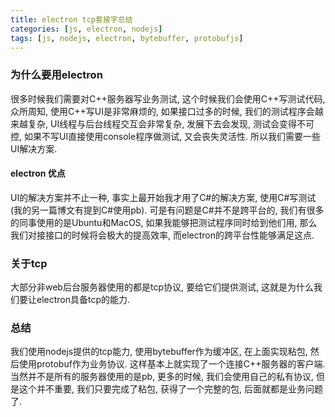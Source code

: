 ```yaml
---
title: electron tcp套接字总结
categories: [js, electron, nodejs]
tags: [js, nodejs, electron, bytebuffer, protobufjs]
---
```


### 为什么要用electron
很多时候我们需要对C++服务器写业务测试, 这个时候我们会使用C++写测试代码, 众所周知, 使用C++写UI是非常麻烦的, 如果接口过多的时候, 我们的测试程序会越来越复杂, UI线程与后台线程交互会非常复杂, 发展下去会发现, 测试会变得不可控, 如果不写UI直接使用console程序做测试, 又会丧失灵活性. 所以我们需要一些UI解决方案.

#### electron 优点
UI的解决方案并不止一种, 事实上最开始我才用了C#的解决方案, 使用C#写测试(我的另一篇博文有提到C#使用pb). 可是有问题是C#并不是跨平台的, 我们有很多的同事使用的是Ubuntu和MacOS, 如果我能够把测试程序同时给到他们用, 那么我们对接接口的时候将会极大的提高效率, 而electron的跨平台性能够满足这点.

### 关于tcp
大部分非web后台服务器使用的都是tcp协议, 要给它们提供测试, 这就是为什么我们要让electron具备tcp的能力.

### 总结
我们使用nodejs提供的tcp能力, 使用bytebuffer作为缓冲区, 在上面实现粘包, 然后使用protobuf作为业务协议. 这样基本上就实现了一个连接C++服务器的客户端. 当然并不是所有的服务器使用的是pb, 更多的时候, 我们会使用自己的私有协议, 但是这个并不重要, 我们只要完成了粘包, 获得了一个完整的包, 后面就都是业务问题了.
